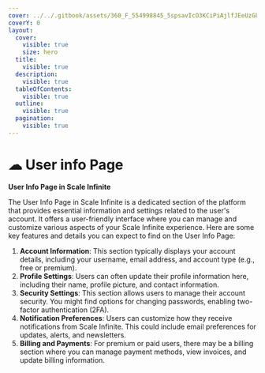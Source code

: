 ```yaml
---
cover: ../../.gitbook/assets/360_F_554998845_5spsavIcO3KCiPiAjlfJEeUzGPHy7bC4.jpg
coverY: 0
layout:
  cover:
    visible: true
    size: hero
  title:
    visible: true
  description:
    visible: true
  tableOfContents:
    visible: true
  outline:
    visible: true
  pagination:
    visible: true
---
```


# ☁ User info Page

**User Info Page in Scale Infinite**

The User Info Page in Scale Infinite is a dedicated section of the platform that provides essential information and settings related to the user's account. It offers a user-friendly interface where you can manage and customize various aspects of your Scale Infinite experience. Here are some key features and details you can expect to find on the User Info Page:

1. **Account Information**: This section typically displays your account details, including your username, email address, and account type (e.g., free or premium).
2. **Profile Settings**: Users can often update their profile information here, including their name, profile picture, and contact information.
3. **Security Settings**: This section allows users to manage their account security. You might find options for changing passwords, enabling two-factor authentication (2FA).
4. **Notification Preferences**: Users can customize how they receive notifications from Scale Infinite. This could include email preferences for updates, alerts, and newsletters.
5. **Billing and Payments**: For premium or paid users, there may be a billing section where you can manage payment methods, view invoices, and update billing information.
